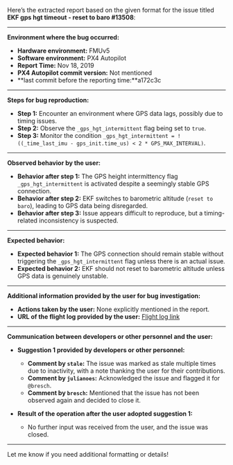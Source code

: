 Here’s the extracted report based on the given format for the issue titled **EKF gps hgt timeout - reset to baro #13508**:

---

**Environment where the bug occurred:**

- **Hardware environment:** FMUv5
- **Software environment:** PX4 Autopilot
- **Report Time:** Nov 18, 2019
- **PX4 Autopilot commit version:** Not mentioned
- **last commit before the reporting time:**a172c3c

---

**Steps for bug reproduction:**

- **Step 1:** Encounter an environment where GPS data lags, possibly due to timing issues.
- **Step 2:** Observe the `_gps_hgt_intermittent` flag being set to `true`.
- **Step 3:** Monitor the condition `_gps_hgt_intermittent = !((_time_last_imu - gps_init.time_us) < 2 * GPS_MAX_INTERVAL)`.

---

**Observed behavior by the user:**

- **Behavior after step 1:** The GPS height intermittency flag `_gps_hgt_intermittent` is activated despite a seemingly stable GPS connection.
- **Behavior after step 2:** EKF switches to barometric altitude (`reset to baro`), leading to GPS data being disregarded.
- **Behavior after step 3:** Issue appears difficult to reproduce, but a timing-related inconsistency is suspected.

---

**Expected behavior:**

- **Expected behavior 1:** The GPS connection should remain stable without triggering the `_gps_hgt_intermittent` flag unless there is an actual issue.
- **Expected behavior 2:** EKF should not reset to barometric altitude unless GPS data is genuinely unstable.

---

**Additional information provided by the user for bug investigation:**

- **Actions taken by the user:** None explicitly mentioned in the report.
- **URL of the flight log provided by the user:** [Flight log link](https://review.px4.io/plot_app?log=d8997f75-e796-4a42-9b90-ea5c06a3d54d)

---

**Communication between developers or other personnel and the user:**

- **Suggestion 1 provided by developers or other personnel:** 
  - **Comment by `stale`:** The issue was marked as stale multiple times due to inactivity, with a note thanking the user for their contributions.
  - **Comment by `julianoes`:** Acknowledged the issue and flagged it for `@bresch`.
  - **Comment by `bresch`:** Mentioned that the issue has not been observed again and decided to close it.

- **Result of the operation after the user adopted suggestion 1:** 
  - No further input was received from the user, and the issue was closed.

---

Let me know if you need additional formatting or details!
